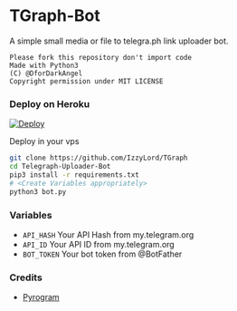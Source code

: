 # TGraph-Bot

A simple small media or file to telegra.ph link uploader bot.

```
Please fork this repository don't import code
Made with Python3
(C) @DforDarkAngel
Copyright permission under MIT LICENSE
```

### Deploy on Heroku
[![Deploy](https://www.herokucdn.com/deploy/button.svg)](https://heroku.com/deploy?template=https://github.com/IzzyLord/TGraph-Bot)



Deploy in your vps
```sh
git clone https://github.com/IzzyLord/TGraph
cd Telegraph-Uploader-Bot
pip3 install -r requirements.txt
# <Create Variables appropriately>
python3 bot.py
```

### Variables

* `API_HASH` Your API Hash from my.telegram.org
* `API_ID` Your API ID from my.telegram.org
* `BOT_TOKEN` Your bot token from @BotFather

### Credits

* [Pyrogram](https://github.com/pyrogram/pyrogram)
